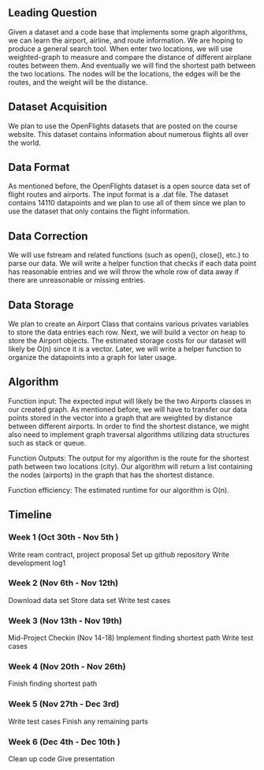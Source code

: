 ## Leading Question 
Given a dataset and a code base that implements some graph algorithms, we can learn the airport, airline, and route information. We are hoping to produce a general search tool. When enter two locations, we will use weighted-graph to measure and compare the distance of different airplane routes between them. And eventually we will find the shortest path between the two locations. The nodes will be the locations, the edges will be the routes, and the weight will be the distance.
## Dataset Acquisition
We plan to use the OpenFlights datasets that are posted on the course website. This dataset contains information about numerous flights all over the world.

## Data Format
As mentioned before, the OpenFlights dataset is a open source data set of flight routes and airports. The input format is a .dat file. The dataset contains 14110 datapoints and we plan to use all of them since we plan to use the dataset that only contains the flight information. 

## Data Correction
We will use fstream and related functions (such as open(), close(), etc.) to parse our data. We will write a helper function that checks if each data point has reasonable entries and we will throw the whole row of data away if there are unreasonable or missing entries. 

## Data Storage
We plan to create an Airport Class that contains various privates variables to store the data entries each row. Next, we will build a vector on heap to store the Airport objects. The estimated storage costs for our dataset will likely be O(n) since it is a vector. Later, we will write a helper function to organize the datapoints into a graph for later usage.

## Algorithm 
Function input: The expected input will likely be the two Airports classes in our created graph. As mentioned before, we will have to transfer our data points stored in the vector into a graph that are weighted by distance between different airports. In order to find the shortest distance, we might also need to implement graph traversal algorithms utilizing data structures such as stack or queue. 
	
Function Outputs: The output for my algorithm is the route for the shortest path between two locations (city). Our algorithm will return a list containing the nodes (airports) in the graph that has the shortest distance. 

Function efficiency: The estimated runtime for our algorithm is O(n). 

## Timeline
### Week 1 (Oct 30th - Nov 5th )
Write ream contract, project proposal
Set up github repository
Write development log1
### Week 2 (Nov 6th - Nov 12th)
Download data set
Store data set
Write test cases
### Week 3 (Nov 13th - Nov 19th)
Mid-Project Checkin (Nov 14-18)
Implement finding shortest path
Write test cases
### Week 4 (Nov 20th - Nov 26th)
Finish finding shortest path 
### Week 5 (Nov 27th - Dec 3rd)
Write test cases 
Finish any remaining parts
### Week 6 (Dec 4th - Dec 10th )
Clean up code
Give presentation

